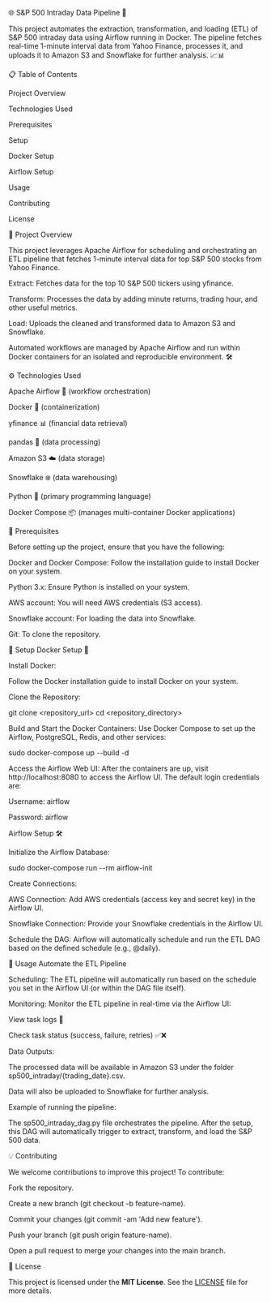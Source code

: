 🌐 S&P 500 Intraday Data Pipeline 🚀

This project automates the extraction, transformation, and loading (ETL) of S&P 500 intraday data using Airflow running in Docker. The pipeline fetches real-time 1-minute interval data from Yahoo Finance, processes it, and uploads it to Amazon S3 and Snowflake for further analysis. 📈📊

📋 Table of Contents

Project Overview

Technologies Used

Prerequisites

Setup

Docker Setup

Airflow Setup

Usage

Contributing

License

📖 Project Overview

This project leverages Apache Airflow for scheduling and orchestrating an ETL pipeline that fetches 1-minute interval data for top S&P 500 stocks from Yahoo Finance.

Extract: Fetches data for the top 10 S&P 500 tickers using yfinance.

Transform: Processes the data by adding minute returns, trading hour, and other useful metrics.

Load: Uploads the cleaned and transformed data to Amazon S3 and Snowflake.

Automated workflows are managed by Apache Airflow and run within Docker containers for an isolated and reproducible environment. 🛠️

⚙️ Technologies Used

Apache Airflow 🐳 (workflow orchestration)

Docker 🐋 (containerization)

yfinance 📊 (financial data retrieval)

pandas 🧹 (data processing)

Amazon S3 ☁️ (data storage)

Snowflake ❄️ (data warehousing)

Python 🐍 (primary programming language)

Docker Compose 📦 (manages multi-container Docker applications)

📝 Prerequisites

Before setting up the project, ensure that you have the following:

Docker and Docker Compose: Follow the installation guide
 to install Docker on your system.

Python 3.x: Ensure Python is installed on your system.

AWS account: You will need AWS credentials (S3 access).

Snowflake account: For loading the data into Snowflake.

Git: To clone the repository.

🔧 Setup
Docker Setup 🐳

Install Docker:

Follow the Docker installation guide
 to install Docker on your system.

Clone the Repository:

git clone <repository_url>
cd <repository_directory>


Build and Start the Docker Containers:
Use Docker Compose to set up the Airflow, PostgreSQL, Redis, and other services:

sudo docker-compose up --build -d


Access the Airflow Web UI:
After the containers are up, visit http://localhost:8080
 to access the Airflow UI. The default login credentials are:

Username: airflow

Password: airflow

Airflow Setup 🛠️

Initialize the Airflow Database:

sudo docker-compose run --rm airflow-init


Create Connections:

AWS Connection: Add AWS credentials (access key and secret key) in the Airflow UI.

Snowflake Connection: Provide your Snowflake credentials in the Airflow UI.

Schedule the DAG:
Airflow will automatically schedule and run the ETL DAG based on the defined schedule (e.g., @daily).

🚀 Usage
Automate the ETL Pipeline

Scheduling: The ETL pipeline will automatically run based on the schedule you set in the Airflow UI (or within the DAG file itself).

Monitoring: Monitor the ETL pipeline in real-time via the Airflow UI:

View task logs 📝

Check task status (success, failure, retries) ✅❌

Data Outputs:

The processed data will be available in Amazon S3 under the folder sp500_intraday/{trading_date}.csv.

Data will also be uploaded to Snowflake for further analysis.

Example of running the pipeline:

The sp500_intraday_dag.py file orchestrates the pipeline. After the setup, this DAG will automatically trigger to extract, transform, and load the S&P 500 data.

💡 Contributing

We welcome contributions to improve this project! To contribute:

Fork the repository.

Create a new branch (git checkout -b feature-name).

Commit your changes (git commit -am 'Add new feature').

Push your branch (git push origin feature-name).

Open a pull request to merge your changes into the main branch.

📜 License

This project is licensed under the **MIT License**. See the [LICENSE](LICENSE) file for more details.
